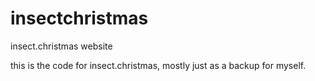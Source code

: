 # insectchristmas
insect.christmas website

this is the code for insect.christmas, mostly just as a backup for myself.
